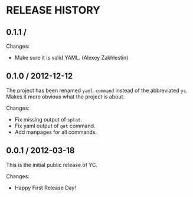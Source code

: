 # RELEASE HISTORY

## 0.1.1 /

Changes:

* Make sure it is valid YAML. (Alexey Zakhlestin)


## 0.1.0 / 2012-12-12

The project has been renamed `yaml-command` instead of the
abbreviated `yc`. Makes it more obvious what the project is
about.

Changes:

* Fix missing output of `splat`.
* Fix yaml output of `get` command.
* Add manpages for all commands.


## 0.0.1 / 2012-03-18

This is the initial public release of YC.

Changes:

* Happy First Release Day!

